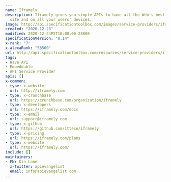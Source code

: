 ```yaml
---
name: Iframely
description: Iframely gives you simple APIs to have all the Web's best media on your
  site and on all your users' devices.
image: http://api.specificationtoolbox.com/images/service-providers/iframely.jpg
created: "2020-12-23"
modified: 2020-12-24PST10:00:00-28800
specificationVersion: "0.14"
x-rank: "7"
x-alexaRank: "58500"
url: http://api.specificationtoolbox.com/resources/service-providers/iframely/
tags:
- Have API
- Embeddable
- API Service Provider
apis: []
x-common:
- type: x-website
  url: http://iframely.com
- type: x-crunchbase
  url: https://crunchbase.com/organization/iframely
- type: x-developers
  url: https://iframely.com/docs
- type: x-email
  url: support@iframely.com
- type: x-github
  url: https://github.com/itteco/iframely
- type: x-pricing
  url: https://iframely.com/plans
- type: x-website
  url: https://iframely.com/
include: []
maintainers:
- FN: Kin Lane
  x-twitter: apievangelist
  email: info@apievangelist.com
...
```

